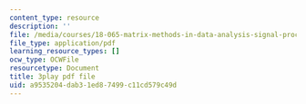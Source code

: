 ```yaml
---
content_type: resource
description: ''
file: /media/courses/18-065-matrix-methods-in-data-analysis-signal-processing-and-machine-learning-spring-2018/a9535204dab31ed87499c11cd579c49d_sx00s7nYmRM.pdf
file_type: application/pdf
learning_resource_types: []
ocw_type: OCWFile
resourcetype: Document
title: 3play pdf file
uid: a9535204-dab3-1ed8-7499-c11cd579c49d
---
```

